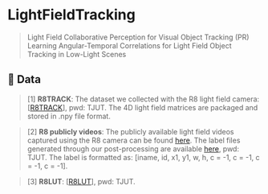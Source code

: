 # LightFieldTracking
> Light Field Collaborative Perception for Visual Object Tracking (PR)
> Learning Angular-Temporal Correlations for Light Field Object Tracking in Low-Light Scenes
## 🎃 Data
> [1] **R8TRACK**: The dataset we collected with the R8 light field camera: [[R8TRACK](https://pan.baidu.com/s/1sv5nDuY2rOaDlMWHyDdnVg?pwd=TJUT)], pwd: TJUT. The 4D light field matrices are packaged and stored in .npy file format.

> [2] **R8 publicly videos**: The publicly available light field videos captured using the R8 camera can be found [here](http://clim.inria.fr/Datasets/RaytrixR8Dataset-5x5/index.html). The label files generated through our post-processing are available [here](https://pan.baidu.com/s/1O6IgO5X3_miEt94oCcLH3Q?pwd=TJUT), pwd: TJUT. The label is formatted as: [iname, id, x1, y1, w, h, c = -1, c = -1, c = -1, c = -1].

> [3] **R8LUT**: [[R8LUT](https://pan.baidu.com/s/1s_bZPm8k31SdTdC5XIYWLw?pwd=TJUT)], pwd: TJUT.
